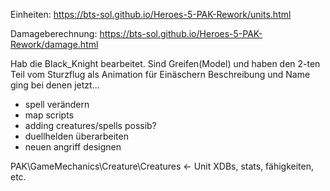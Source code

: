 Einheiten: https://bts-sol.github.io/Heroes-5-PAK-Rework/units.html

Damageberechnung: https://bts-sol.github.io/Heroes-5-PAK-Rework/damage.html

Hab die Black_Knight bearbeitet.
Sind Greifen(Model) und haben den 2-ten Teil vom Sturzflug als Animation für Einäschern
Beschreibung und Name ging bei denen jetzt...


- spell verändern
- map scripts
- adding creatures/spells possib?
- duellhelden überarbeiten
- neuen angriff designen

PAK\GameMechanics\Creature\Creatures  <- Unit XDBs, stats, fähigkeiten, etc. 

